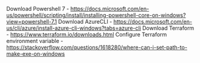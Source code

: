 Download Powershell 7 - https://docs.microsoft.com/en-us/powershell/scripting/install/installing-powershell-core-on-windows?view=powershell-7.1
Download AzureCLI - https://docs.microsoft.com/en-us/cli/azure/install-azure-cli-windows?tabs=azure-cli
Download Terraform - https://www.terraform.io/downloads.html
Configure Terraform environment variable - https://stackoverflow.com/questions/1618280/where-can-i-set-path-to-make-exe-on-windows
